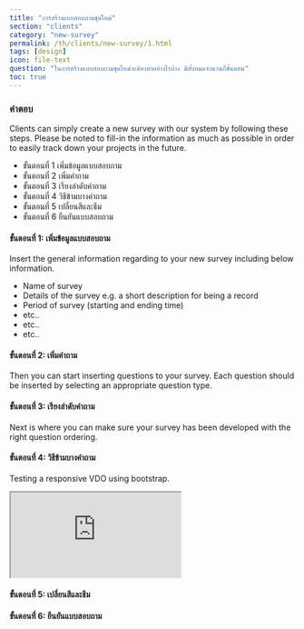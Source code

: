 ```yaml
---
title: "การสร้างแบบสอบถามชุดใหม่"
section: "clients"
category: "new-survey"
permalink: /th/clients/new-survey/1.html
tags: [design]
icon: file-text
question: "ในการสร้างแบบสอบถามชุดใหม่จะต้องทำอย่างไรบ้าง มีทั้งหมดจำนวนกี่ขั้นตอน"
toc: true
---
```


### <i class="pe-anchor pe-fw"></i> คำตอบ

Clients can simply create a new survey with our system by following these steps. Please be noted to fill-in the information as much as possible in order to easily track down your projects in the future.

<ul class="progress-tracker progress-tracker--text progress-tracker--center">
  <li class="progress-step">
    <span class="progress-marker"></span>
    <span class="progress-text">
      <span class="progress-title">ขั้นตอนที่ 1</span>
      เพิ่มข้อมูลแบบสอบถาม
    </span>
  </li>
  <li class="progress-step">
    <span class="progress-marker"></span>
    <span class="progress-text">
      <span class="progress-title">ขั้นตอนที่ 2</span>
      เพิ่มคำถาม
    </span>
  </li>
  <li class="progress-step">
    <span class="progress-marker"></span>
    <span class="progress-text">
      <span class="progress-title">ขั้นตอนที่ 3</span>
      เรียงลำดับคำถาม
    </span>
  </li>
  <li class="progress-step">
    <span class="progress-marker"></span>
    <span class="progress-text">
      <span class="progress-title">ขั้นตอนที่ 4</span>
      วิธีข้ามบางคำถาม
    </span>
  </li>
  <li class="progress-step">
    <span class="progress-marker"></span>
    <span class="progress-text">
      <span class="progress-title">ขั้นตอนที่ 5</span>
      เปลี่ยนสีและธีม
    </span>
  </li>
  <li class="progress-step">
    <span class="progress-marker"></span>
    <span class="progress-text">
      <span class="progress-title">ขั้นตอนที่ 6</span>
      ยืนยันแบบสอบถาม
    </span>
  </li>
</ul>


#### ขั้นตอนที่ 1: เพิ่มข้อมูลแบบสอบถาม

Insert the general information regarding to your new survey including below information.

- Name of survey
- Details of the survey e.g. a short description for being a record
- Period of survey (starting and ending time)
- etc..
- etc..
- etc..



#### ขั้นตอนที่ 2: เพิ่มคำถาม

Then you can start inserting questions to your survey. Each question should be inserted by selecting an appropriate question type.

#### ขั้นตอนที่ 3: เรียงลำดับคำถาม

Next is where you can make sure your survey has been developed with the right question ordering.

#### ขั้นตอนที่ 4: วิธีข้ามบางคำถาม

Testing a responsive VDO using bootstrap.

<div class="embed-responsive embed-responsive-16by9">
  <iframe class="embed-responsive-item" src="https://www.youtube.com/embed/HYoqN0jkYLE"></iframe>
</div>


#### ขั้นตอนที่ 5: เปลี่ยนสีและธีม



#### ขั้นตอนที่ 6: ยืนยันแบบสอบถาม
